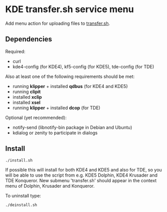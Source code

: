 # KDE transfer.sh service menu

Add menu action for uploading files to [transfer.sh](https://transfer.sh/).

## Dependencies

Required:

* curl
* kde4-config (for KDE4), kf5-config (for KDE5), tde-config (for TDE)

Also at least one of the following requirements should be met:

* running **klipper** + installed **qdbus** (for KDE4 and KDE5)
* running **clipit**
* installed **xclip**
* installed **xsel**
* running **klipper** + installed **dcop** (for TDE)

Optional (yet recommended):

* notify-send (libnotify-bin package in Debian and Ubuntu)
* kdialog or zenity to participate in dialogs

## Install

```
./install.sh
```

If possible this will install for both KDE4 and KDE5 and also for TDE, so you will be able to use the script from e.g. KDE5 Dolphin, KDE4 Krusader and TDE Konqueror.
New submenu 'transfer.sh' should appear in the context menu of Dolphin, Krusader and Konqueror.

To uninstall type:

```
./deinstall.sh
```
